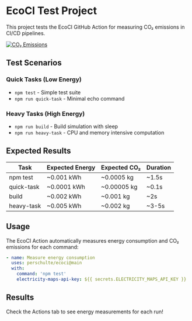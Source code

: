 # EcoCI Test Project

This project tests the EcoCI GitHub Action for measuring CO₂ emissions in CI/CD pipelines.

[![CO₂ Emissions](https://badge.ecoci.dev/perschulte/ecoci-test-project.svg)](https://ecoci.dev/perschulte/ecoci-test-project)

## Test Scenarios

### Quick Tasks (Low Energy)
- `npm test` - Simple test suite
- `npm run quick-task` - Minimal echo command

### Heavy Tasks (High Energy)  
- `npm run build` - Build simulation with sleep
- `npm run heavy-task` - CPU and memory intensive computation

## Expected Results

| Task | Expected Energy | Expected CO₂ | Duration |
|------|----------------|--------------|----------|
| npm test | ~0.001 kWh | ~0.0005 kg | ~1.5s |
| quick-task | ~0.0001 kWh | ~0.00005 kg | ~0.1s |
| build | ~0.002 kWh | ~0.001 kg | ~2s |
| heavy-task | ~0.005 kWh | ~0.002 kg | ~3-5s |

## Usage

The EcoCI Action automatically measures energy consumption and CO₂ emissions for each command:

```yaml
- name: Measure energy consumption
  uses: perschulte/ecoci@main
  with:
    command: 'npm test'
    electricity-maps-api-key: ${{ secrets.ELECTRICITY_MAPS_API_KEY }}
```

## Results

Check the Actions tab to see energy measurements for each run!